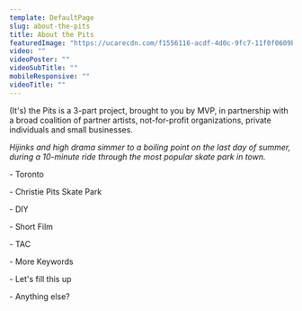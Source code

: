 ```yaml
---
template: DefaultPage
slug: about-the-pits
title: About the Pits
featuredImage: "https://ucarecdn.com/f1556116-acdf-4d0c-9fc7-11f0f0609b37/"
video: ""
videoPoster: ""
videoSubTitle: ""
mobileResponsive: ""
videoTitle: ""
---
```

(It's) the Pits is a 3-part project, brought to you by MVP, in partnership with a broad coalition of partner artists, not-for-profit organizations, private individuals and small businesses.


*Hijinks and high drama simmer to a boiling point on the last day of summer, during a 10-minute ride through the most popular skate park in town.*



\- Toronto

\- Christie Pits Skate Park

\- DIY

\- Short Film

\- TAC

\- More Keywords

\- Let's fill this up

\- Anything else?